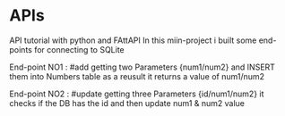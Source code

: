 # APIs
API tutorial with python and FAttAPI 
In this miin-project i built some end-points for connecting to SQLite 

End-point NO1 : #add
  getting two Parameters {num1/num2} and INSERT them into Numbers table
    as a reusult it returns a value of num1/num2

End-point NO2 : #update
  getting three Parameters {id/num1/num2}
    it checks if the DB has the id and then update num1 & num2 value
 
